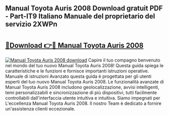 ## Manual Toyota Auris 2008 Download gratuit PDF - Part-IT9 Italiano Manuale del proprietario del servizio 2XWPn

# <h2><a href="http://dfdzmb.blite.top/?on=Manual+Toyota+Auris+2008">🔗Download 👉🔴 Manual Toyota Auris 2008</a></h2>

[![Manual Toyota Auris 2008 download](https://i.imgur.com/lujVjoI.png)](http://dfdzmb.blite.top/?on=Manual+Toyota+Auris+2008)
Capire il tuo compagno benvenuto nel mondo del tuo nuovo Manual Toyota Auris 2008! Questa guida spiega le caratteristiche e le funzioni e fornisce importanti istruzioni operative. Manuale di istruzioni Avanzato questa guida è progettata per gli utenti esperti del tuo nuovo Manual Toyota Auris 2008. Le funzionalità avanzate di Manual Toyota Auris 2008 includono geolocalizzazione, avvisi intelligenti, temi personalizzabili e sincronizzazione di più dispositivi, tutti facilmente controllabili dall'interfaccia utente intuitiva e intuitiva. Siamo impegnati per L'eccellenza Manual Toyota Auris 2008. Il nostro Team è dedicato a fornire un'assistenza clienti eccezionale.
